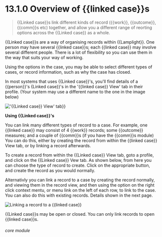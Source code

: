 # 13.1.0    Overview of {{linked case}}s

> {{Linked case}}s link different kinds of record ({{work}}, {{outcome}}, {{comm}}s etc) together, and allow you a different range of reorting options across the {{Linked case}} as a whole. 

{{Linked case}}s are a way of organising records within {{Lamplight}}. One person may have several {{linked case}}s; each {{linked case}} may involve several different people. There is a lot of flexibility so you can use them in the way that suits your way of working.

Using the options in the case, you may be able to select different types of cases, or record information, such as why the case has closed.

In most systems that uses {{Linked case}}'s, you'll find details of a {{person}}'s {Linked case}}'s in the '{{linked case}} View' tab in their profile.  (Your system may use a different name to the one in the image below)

!['{{Linked case}} View' tab}}]({{imgpath}}1207a.png)

__Using {{Linked case}}'s__

You can link many different types of record to a case.  For example, one {{linked case}} may consist of 4 {{work}} records; some {{outcome}} measures; and a couple of {{comm}}s (if you have the {{comm}}s module)  You can do this, either by creating the record from within the {{linked case}} View tab, or by linking a record afterwards.

To create a record from within the {{Linked case}} View tab, goto a profile, and click on the {{Linked case}} Vew tab.  As shown below, from here you can choose the type of record to create.  Click on the appropriate button, and create the record as you would normally.

Alternativly you can link a record to a case by creating the record normally, and viewing them in the record view, and then using the option on the right click context mentu, or menu link on the left of each row, to link to the case.  You can also do this with existing records.  Details shown in the next page.

![Linking a record to a {{linked case}}]({{imgpath}}94a.png)

{{Linked case}}s may be open or closed. You can only link records to open {{linked case}}s. 

###### core module

